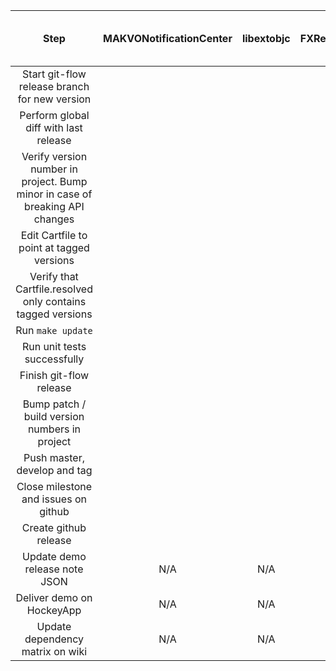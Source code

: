 | Step | MAKVONotificationCenter | libextobjc | FXReachability | SRG Logger | SRG Appearance | SRG Network | SRG Diagnostics | SRG Identity | SRG Media Player | SRG Data Provider | SRG Content Protection | SRG Content Protection Fake | SRG Analytics | SRG Letterbox |
|:--:|:--:|:--:|:--:|:--:|:--:|:--:|:--:|:--:|:--:|:--:|:--:|:--:|:--:|:--:|
| Start git-flow release branch for new version |||||||||||||||
| Perform global diff with last release |||||||||||||||
| Verify version number in project. Bump minor in case of breaking API changes |||||||||||||||
| Edit Cartfile to point at tagged versions |||||||||||||||
| Verify that Cartfile.resolved only contains tagged versions |||||||||||||||
| Run `make update` |||||||||||||||
| Run unit tests successfully |||||||||||||||
| Finish git-flow release |||||||||||||||
| Bump patch / build version numbers in project |||||||||||||||
| Push master, develop and tag |||||||||||||||
| Close milestone and issues on github |||||||||||||||
| Create github release |||||||||||||||
| Update demo release note JSON | N/A | N/A | N/A | N/A | N/A | N/A | N/A | N/A | N/A | N/A | N/A | N/A |||
| Deliver demo on HockeyApp | N/A | N/A | N/A | N/A | N/A | N/A | N/A | N/A | N/A | N/A | N/A | N/A |||
| Update dependency matrix on wiki | N/A | N/A | N/A | N/A | N/A | N/A | N/A | N/A | N/A | N/A | N/A | N/A |||
